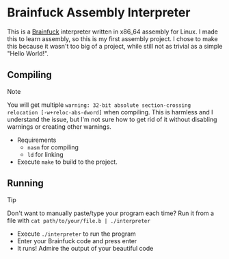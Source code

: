 # Brainfuck Assembly Interpreter

This is a [Brainfuck](https://en.wikipedia.org/wiki/Brainfuck) interpreter written in x86_64 assembly for Linux. I made this to learn assembly, so this is my first assembly project. I chose to make this because it wasn't too big of a project, while still not as trivial as a simple "Hello World!".


## Compiling

> [!NOTE]
> You will get multiple `warning: 32-bit absolute section-crossing relocation [-w+reloc-abs-dword]` when compiling. This is harmless and I understand the issue, but I'm not sure how to get rid of it without disabling warnings or creating other warnings.

- Requirements
  - `nasm` for compiling
  - `ld` for linking
- Execute `make` to build to the project.


## Running

> [!TIP]
> Don't want to manually paste/type your program each time? Run it from a file with `cat path/to/your/file.b | ./interpreter`

- Execute `./interpreter` to run the program
- Enter your Brainfuck code and press enter
- It runs! Admire the output of your beautiful code
